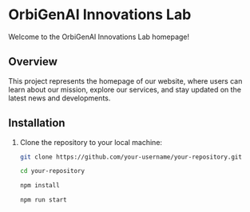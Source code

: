 # OrbiGenAI Innovations Lab

Welcome to the OrbiGenAI Innovations Lab homepage!

## Overview

This project represents the homepage of our website, where users can learn about our mission, explore our services, and stay updated on the latest news and developments.

## Installation

1. Clone the repository to your local machine:

   ```bash
   git clone https://github.com/your-username/your-repository.git

   cd your-repository

   npm install

   npm run start


